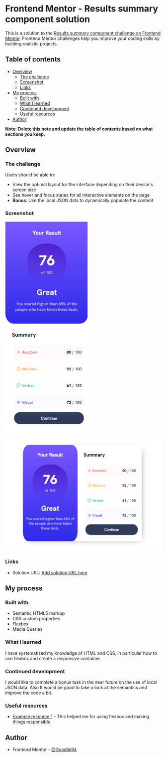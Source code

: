 # Frontend Mentor - Results summary component solution

This is a solution to the [Results summary component challenge on Frontend Mentor](https://www.frontendmentor.io/challenges/results-summary-component-CE_K6s0maV). Frontend Mentor challenges help you improve your coding skills by building realistic projects. 

## Table of contents

- [Overview](#overview)
  - [The challenge](#the-challenge)
  - [Screenshot](#screenshot)
  - [Links](#links)
- [My process](#my-process)
  - [Built with](#built-with)
  - [What I learned](#what-i-learned)
  - [Continued development](#continued-development)
  - [Useful resources](#useful-resources)
- [Author](#author)


**Note: Delete this note and update the table of contents based on what sections you keep.**

## Overview

### The challenge

Users should be able to:

- View the optimal layout for the interface depending on their device's screen size
- See hover and focus states for all interactive elements on the page
- **Bonus**: Use the local JSON data to dynamically populate the content

### Screenshot

![](./design/Results-Mobile.png)

![](./design/Results-Desktop.png)



### Links

- Solution URL: [Add solution URL here](https://your-solution-url.com)

## My process

### Built with

- Semantic HTML5 markup
- CSS custom properties
- Flexbox
- Media Queries

### What I learned

I have systematized my knowledge of HTML and CSS, in particular how to use flexbox and create a responsive container.

### Continued development

I would like to complete a bonus task in the near future on the use of local JSON data. Also It would be good to take a look at the semantics and improve the code a bit.

### Useful resources

- [Example resource 1](https://www.udemy.com/course/the-complete-web-development-bootcamp) - This helped me for using flexbox and making things responsible. 


## Author

- Frontend Mentor - [@Goodlle94](https://www.frontendmentor.io/profile/Goodlle94)


